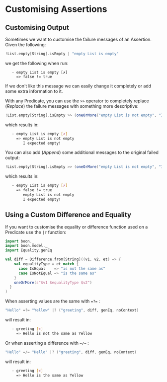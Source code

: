 # Customising Assertions

## Customising Output

Sometimes we want to customise the failure messages of an Assertion. Given the following:

```scala
!List.empty[String].isEmpty | "empty List is empty"
```

we get the following when run:

```
   - empty List is empty [✗]
     => false != true
```

If we don't like this message we can easily change it completely or add some extra information to it.

With any Predicate, you can use the `>>` operator to completely replace (*Replace*) the failure messages with something more descriptive:

```scala
!List.empty[String].isEmpty >> (oneOrMore("empty List is not empty", "I expected empty!"), Replace) | "empty List is empty"
```

which results in:

```bash
   - empty List is empty [✗]
     => empty List is not empty
        I expected empty!
```

You can also add (*Append*) some additional messages to the original failed output:

```scala
!List.empty[String].isEmpty >> (oneOrMore("empty List is not empty", "I expected empty!"), Append) | "empty List is empty"
```

which results in:

```bash
   - empty List is empty [✗]
     => false != true
        empty List is not empty
        I expected empty!
```

## Using a Custom Difference and Equality

If you want to customise the equality or difference function used on a Predicate use the `|?` function:

```scala
import boon._
import boon.model._
import Equality.genEq

val diff = Difference.from[String]((v1, v2, et) => {
    val equalityType = et match {
      case IsEqual    => "is not the same as"
      case IsNotEqual => "is the same as"
    }
    oneOrMore(s"$v1 $equalityType $v2")
  }
)
```

When asserting values are the same with `=?=` :

```scala
"Hello" =?= "Yellow" |? ("greeting", diff, genEq, noContext)
```

will result in:

```bash
   - greeting [✗]
     => Hello is not the same as Yellow
```

Or when asserting a difference with `=/=` :

```scala
"Hello" =/= "Hello" |? ("greeting", diff, genEq, noContext)
```

will result in:

```bash
   - greeting [✗]
     => Hello is the same as Yellow
```
